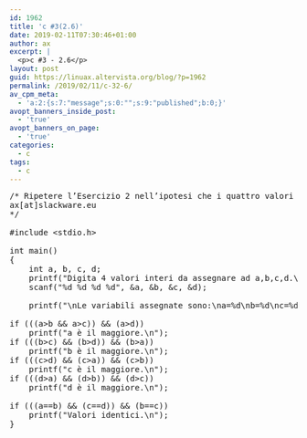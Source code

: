 ```yaml
---
id: 1962
title: 'c #3(2.6)'
date: 2019-02-11T07:30:46+01:00
author: ax
excerpt: |
  <p>c #3 - 2.6</p>
layout: post
guid: https://linuax.altervista.org/blog/?p=1962
permalink: /2019/02/11/c-32-6/
av_cpm_meta:
  - 'a:2:{s:7:"message";s:0:"";s:9:"published";b:0;}'
avopt_banners_inside_post:
  - 'true'
avopt_banners_on_page:
  - 'true'
categories:
  - c
tags:
  - c
---
```

<pre>/* Ripetere l’Esercizio 2 nell’ipotesi che i quattro valori possano anche essere tutti uguali, caso nel quale il messaggio da visualizzare dev’essere Valori identici. 
ax[at]slackware.eu
*/

#include &lt;stdio.h&gt;

int main()
{
	int a, b, c, d;
	printf("Digita 4 valori interi da assegnare ad a,b,c,d.\nEsempio: -20(+Enter)\n");
	scanf("%d %d %d %d", &a, &b, &c, &d);

	printf("\nLe variabili assegnate sono:\na=%d\nb=%d\nc=%d\nd=%d\n\n", a, b, c, d);

if (((a&gt;b && a&gt;c)) && (a&gt;d))
	printf("a è il maggiore.\n");
if (((b&gt;c) && (b&gt;d)) && (b&gt;a))
	printf("b è il maggiore.\n");
if (((c&gt;d) && (c&gt;a)) && (c&gt;b))
	printf("c è il maggiore.\n");
if (((d&gt;a) && (d&gt;b)) && (d&gt;c))
	printf("d è il maggiore.\n");

if (((a==b) && (c==d)) && (b==c))
	printf("Valori identici.\n");
}</pre>